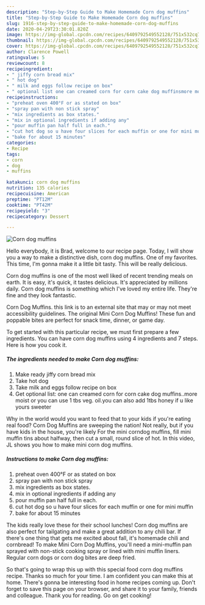 ```yaml
---
description: "Step-by-Step Guide to Make Homemade Corn dog muffins"
title: "Step-by-Step Guide to Make Homemade Corn dog muffins"
slug: 1916-step-by-step-guide-to-make-homemade-corn-dog-muffins
date: 2020-04-29T23:30:01.820Z
image: https://img-global.cpcdn.com/recipes/6409792549552128/751x532cq70/corn-dog-muffins-recipe-main-photo.jpg
thumbnail: https://img-global.cpcdn.com/recipes/6409792549552128/751x532cq70/corn-dog-muffins-recipe-main-photo.jpg
cover: https://img-global.cpcdn.com/recipes/6409792549552128/751x532cq70/corn-dog-muffins-recipe-main-photo.jpg
author: Clarence Powell
ratingvalue: 5
reviewcount: 8
recipeingredient:
- " jiffy corn bread mix"
- " hot dog"
- " milk and eggs follow recipe on box"
- " optional list one can creamed corn for corn cake dog muffinsmore moist or you can use 1 tbs veg oilyou can also add 1tbs honey if u like yours sweeter"
recipeinstructions:
- "preheat oven 400°F or as stated on box"
- "spray pan with non stick spray"
- "mix ingredients as box states."
- "mix in optional ingredients if adding any"
- "pour muffin pan half full in each."
- "cut hot dog so u have four slices for each muffin or one for mini muffin"
- "bake for about 15 minutes"
categories:
- Recipe
tags:
- corn
- dog
- muffins

katakunci: corn dog muffins 
nutrition: 135 calories
recipecuisine: American
preptime: "PT12M"
cooktime: "PT42M"
recipeyield: "3"
recipecategory: Dessert

---
```



![Corn dog muffins](https://img-global.cpcdn.com/recipes/6409792549552128/751x532cq70/corn-dog-muffins-recipe-main-photo.jpg)

Hello everybody, it is Brad, welcome to our recipe page. Today, I will show you a way to make a distinctive dish, corn dog muffins. One of my favorites. This time, I'm gonna make it a little bit tasty. This will be really delicious.

Corn dog muffins is one of the most well liked of recent trending meals on earth. It is easy, it's quick, it tastes delicious. It's appreciated by millions daily. Corn dog muffins is something which I've loved my entire life. They're fine and they look fantastic.

Corn Dog Muffins. this link is to an external site that may or may not meet accessibility guidelines. The original Mini Corn Dog Muffins! These fun and poppable bites are perfect for snack time, dinner, or game day.


To get started with this particular recipe, we must first prepare a few ingredients. You can have corn dog muffins using 4 ingredients and 7 steps. Here is how you cook it.

<!--inarticleads1-->

##### The ingredients needed to make Corn dog muffins:

1. Make ready  jiffy corn bread mix
1. Take  hot dog
1. Take  milk and eggs follow recipe on box
1. Get  optional list: one can creamed corn for corn cake dog muffins..more moist or you can use 1 tbs veg. oil.you can also add 1tbs honey if u like yours sweeter


Why in the world would you want to feed that to your kids if you&#39;re eating real food? Corn Dog Muffins are sweeping the nation! Not really, but if you have kids in the house, you&#39;re likely For the mini corndog muffins, fill mini muffin tins about halfway, then cut a small, round slice of hot. In this video, JL shows you how to make mini corn dog muffins. 

<!--inarticleads2-->

##### Instructions to make Corn dog muffins:

1. preheat oven 400°F or as stated on box
1. spray pan with non stick spray
1. mix ingredients as box states.
1. mix in optional ingredients if adding any
1. pour muffin pan half full in each.
1. cut hot dog so u have four slices for each muffin or one for mini muffin
1. bake for about 15 minutes


The kids really love these for their school lunches! Corn dog muffins are also perfect for tailgating and make a great addition to any chili bar. If there&#39;s one thing that gets me excited about fall, it&#39;s homemade chili and cornbread! To make Mini Corn Dog Muffins, you&#39;ll need a mini-muffin pan sprayed with non-stick cooking spray or lined with mini muffin liners. Regular corn dogs or corn dog bites are deep fried. 

So that's going to wrap this up with this special food corn dog muffins recipe. Thanks so much for your time. I am confident you can make this at home. There's gonna be interesting food in home recipes coming up. Don't forget to save this page on your browser, and share it to your family, friends and colleague. Thank you for reading. Go on get cooking!
